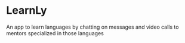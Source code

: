 # LearnLy
An app to learn languages by chatting on messages and video calls to mentors specialized in those languages
